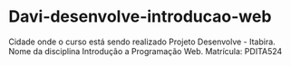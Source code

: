 # Davi-desenvolve-introducao-web
Cidade onde o curso está sendo realizado Projeto Desenvolve - Itabira.
Nome da disciplina Introdução a Programação Web.
Matrícula: PDITA524
